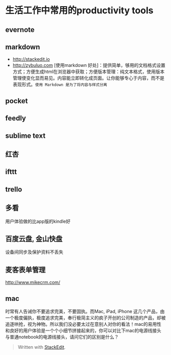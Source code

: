 # 生活工作中常用的productivity tools

## evernote

## markdown
*	http://stackedit.io
*	http://zybuluo.com
[使用markdown 好处]：提供简单，够用的文档格式设置方式；方便生成html在浏览器中获取；方便版本管理：纯文本格式，使用版本管理使变化显而易见。内容能立即转化成页面。让你能够专心于内容，而不是表现形式。`使用 Markdown 是为了将内容与样式分离`

## pocket

## feedly

## sublime text

## 红杏

## ifttt

## trello

## 多看
用户体验做的比app版的kindle好

## 百度云盘, 金山快盘
设备间同步及保护资料不丢失

## 麦客表单管理
http://www.mikecrm.com/

## mac
时常有人告诫你不要追求完美，不要固执。而Mac, iPad, iPhone 这几个产品，由一个极度偏执，极度追求完美，奉行极简主义的疯子开创的公司制造的产品，却被追逐哄抢，视为神物。所以我们没必要太过在意别人对你的看法！mac的易用性和良好的用户体验是一个个小细节拼接起来的，你可以对比下mac的电源线接头与普通notebook的电源线接头，请问它们的区别是什么？

> Written with [StackEdit](https://stackedit.io/).